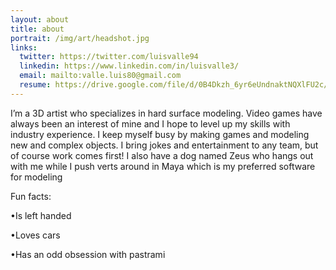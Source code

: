 ```yaml
---
layout: about
title: about
portrait: /img/art/headshot.jpg
links:
  twitter: https://twitter.com/luisvalle94
  linkedin: https://www.linkedin.com/in/luisvalle3/
  email: mailto:valle.luis80@gmail.com
  resume: https://drive.google.com/file/d/0B4Dkzh_6yr6eUndnaktNQXlFU2c/view?usp=sharing
---
```


I’m a 3D artist who specializes in hard surface modeling. Video games have always been an interest of mine and I hope to level up my skills with industry experience. I keep myself busy by making games and modeling new and complex objects. I bring jokes and entertainment to any team, but of course work comes first! I also have a dog named Zeus who hangs out with me while I push verts around in Maya which is my preferred software for modeling

Fun facts:

•Is left handed

•Loves cars

•Has an odd obsession with pastrami


